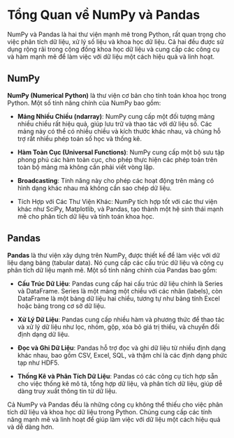 # Tổng Quan về NumPy và Pandas
NumPy và Pandas là hai thư viện mạnh mẽ trong Python, rất quan trọng cho việc phân tích dữ liệu, xử lý số liệu và khoa học dữ liệu. Cả hai đều được sử dụng rộng rãi trong cộng đồng khoa học dữ liệu và cung cấp các công cụ và hàm mạnh mẽ để làm việc với dữ liệu một cách hiệu quả và linh hoạt.

## NumPy
**NumPy (Numerical Python)** là thư viện cơ bản cho tính toán khoa học trong Python. Một số tính năng chính của NumPy bao gồm:

- **Mảng Nhiều Chiều (ndarray)**: NumPy cung cấp một đối tượng mảng nhiều chiều rất hiệu quả, giúp lưu trữ và thao tác với dữ liệu số. Các mảng này có thể có nhiều chiều và kích thước khác nhau, và chúng hỗ trợ rất nhiều phép toán số học và thống kê.

- **Hàm Toàn Cục (Universal Functions)**: NumPy cung cấp một bộ sưu tập phong phú các hàm toàn cục, cho phép thực hiện các phép toán trên toàn bộ mảng mà không cần phải viết vòng lặp.

- **Broadcasting**: Tính năng này cho phép các hoạt động trên mảng có hình dạng khác nhau mà không cần sao chép dữ liệu.

- Tích Hợp với Các Thư Viện Khác: NumPy tích hợp tốt với các thư viện khác như SciPy, Matplotlib, và Pandas, tạo thành một hệ sinh thái mạnh mẽ cho phân tích dữ liệu và tính toán khoa học.

## Pandas
**Pandas** là thư viện xây dựng trên NumPy, được thiết kế để làm việc với dữ liệu dạng bảng (tabular data). Nó cung cấp các cấu trúc dữ liệu và công cụ phân tích dữ liệu mạnh mẽ. Một số tính năng chính của Pandas bao gồm:

- **Cấu Trúc Dữ Liệu**: Pandas cung cấp hai cấu trúc dữ liệu chính là Series và DataFrame. Series là một mảng một chiều với các nhãn (labels), còn DataFrame là một bảng dữ liệu hai chiều, tương tự như bảng tính Excel hoặc bảng trong cơ sở dữ liệu.

- **Xử Lý Dữ Liệu**: Pandas cung cấp nhiều hàm và phương thức để thao tác và xử lý dữ liệu như lọc, nhóm, gộp, xóa bỏ giá trị thiếu, và chuyển đổi định dạng dữ liệu.

- **Đọc và Ghi Dữ Liệu**: Pandas hỗ trợ đọc và ghi dữ liệu từ nhiều định dạng khác nhau, bao gồm CSV, Excel, SQL, và thậm chí là các định dạng phức tạp như HDF5.

- **Thống Kê và Phân Tích Dữ Liệu**: Pandas có các công cụ tích hợp sẵn cho việc thống kê mô tả, tổng hợp dữ liệu, và phân tích dữ liệu, giúp dễ dàng truy xuất thông tin từ dữ liệu.

Cả NumPy và Pandas đều là những công cụ không thể thiếu cho việc phân tích dữ liệu và khoa học dữ liệu trong Python. Chúng cung cấp các tính năng mạnh mẽ và linh hoạt để giúp làm việc với dữ liệu một cách hiệu quả và dễ dàng hơn.